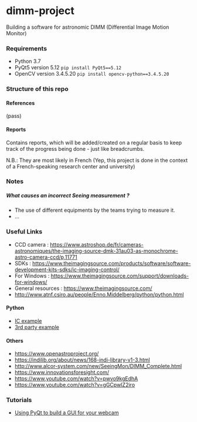 # dimm-project
Building a software for astronomic DIMM (Differential Image Motion Monitor)



### Requirements
- Python 3.7
- PyQt5 version 5.12 `pip install PyQt5==5.12`
- OpenCV version 3.4.5.20 `pip install opencv-python==3.4.5.20`




### Structure of this repo

#### References
(pass)

#### Reports
Contains reports, which will be added/created on a regular basis to keep track of the progress being done - just like breadcrumbs.

N.B.: They are most likely in French (Yep, this project is done in the context of a French-speaking research center and university)


### Notes

##### What causes an incorrect Seeing measurement ?
- The use of different equipments by the teams trying to measure it.
- ...


### Useful Links
- CCD camera : https://www.astroshop.de/fr/cameras-astronomiques/the-imaging-source-dmk-31au03-as-monochrome-astro-camera-ccd/p,11771
- SDKs : https://www.theimagingsource.com/products/software/software-development-kits-sdks/ic-imaging-control/
- For Windows : https://www.theimagingsource.com/support/downloads-for-windows/
- General resources : https://www.theimagingsource.com/
- http://www.atnf.csiro.au/people/Enno.Middelberg/python/python.html

#### Python
- [IC example](https://github.com/TheImagingSource/IC-Imaging-Control-Samples/tree/master/Python/Open%20Camera%2C%20Grab%20Image%20to%20OpenCV)
- [3rd party example](https://github.com/morefigs/py-ic-imaging-control)

#### Others
- https://www.openastroproject.org/
- https://indilib.org/about/news/168-indi-library-v1-3.html
- http://www.alcor-system.com/new/SeeingMon/DIMM_Complete.html
- https://www.innovationsforesight.com/
- https://www.youtube.com/watch?v=pwvo9kgEdhA
- https://www.youtube.com/watch?v=gGCpwIZ2iro


### Tutorials
- [Using PyQt to build a GUI for your webcam](https://www.pythonforthelab.com/blog/step-by-step-guide-to-building-a-gui/)